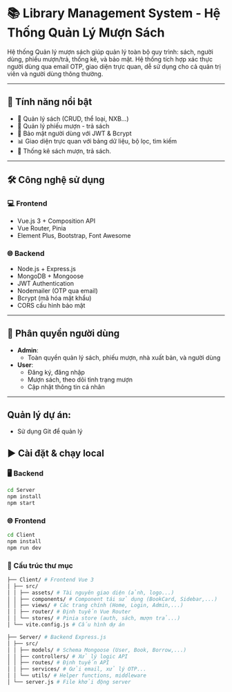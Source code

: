 # 📚 Library Management System - Hệ Thống Quản Lý Mượn Sách

Hệ thống Quản lý mượn sách giúp quản lý toàn bộ quy trình: sách, người dùng, phiếu mượn/trả, thống kê, và bảo mật. Hệ thống tích hợp xác thực người dùng qua email OTP, giao diện trực quan, dễ sử dụng cho cả quản trị viên và người dùng thông thường.

---

## 🚀 Tính năng nổi bật

- 📖 Quản lý sách (CRUD, thể loại, NXB...)
- 📄 Quản lý phiếu mượn - trả sách
- 🔐 Bảo mật người dùng với JWT & Bcrypt
- 📊 Giao diện trực quan với bảng dữ liệu, bộ lọc, tìm kiếm
- 📆 Thống kê sách mượn, trả sách.

---

## 🛠️ Công nghệ sử dụng

### 💻 Frontend

- Vue.js 3 + Composition API
- Vue Router, Pinia
- Element Plus, Bootstrap, Font Awesome

### 🌐 Backend

- Node.js + Express.js
- MongoDB + Mongoose
- JWT Authentication
- Nodemailer (OTP qua email)
- Bcrypt (mã hóa mật khẩu)
- CORS cấu hình bảo mật

---

## 🔐 Phân quyền người dùng

- **Admin**:
  - Toàn quyền quản lý sách, phiếu mượn, nhà xuất bản, và người dùng
- **User**:
  - Đăng ký, đăng nhập
  - Mượn sách, theo dõi tình trạng mượn
  - Cập nhật thông tin cá nhân

---

## Quản lý dự án:

- Sử dụng Git để quản lý

## ▶️ Cài đặt & chạy local

### 🖥 Backend

```bash
cd Server
npm install
npm start
```

### 🌐 Frontend

```bash
cd Client
npm install
npm run dev
```

### 📁 Cấu trúc thư mục

```bash
├── Client/ # Frontend Vue 3
│ ├── src/
│ │ ├── assets/ # Tài nguyên giao diện (ảnh, logo...)
│ │ ├── components/ # Component tái sử dụng (BookCard, Sidebar,...)
│ │ ├── views/ # Các trang chính (Home, Login, Admin,...)
│ │ ├── router/ # Định tuyến Vue Router
│ │ └── stores/ # Pinia store (auth, sách, mượn trả...)
│ └── vite.config.js # Cấu hình dự án

├── Server/ # Backend Express.js
│ ├── src/
│ │ ├── models/ # Schema Mongoose (User, Book, Borrow,...)
│ │ ├── controllers/ # Xử lý logic API
│ │ ├── routes/ # Định tuyến API
│ │ ├── services/ # Gửi email, xử lý OTP...
│ │ └── utils/ # Helper functions, middleware
│ └── server.js # File khởi động server
```
